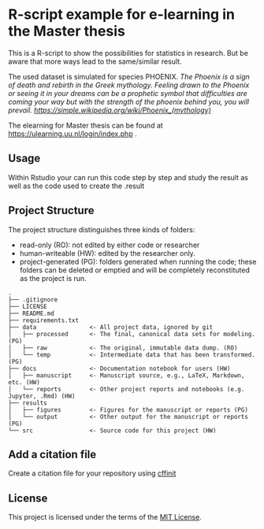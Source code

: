 # R-script example for e-learning in the Master thesis

This is a R-script to show the possibilities for statistics in research.
But be aware that more ways lead to the same/similar result.

The used dataset is simulated for species PHOENIX.
*The Phoenix is a sign of death and rebirth in the Greek mythology. 
Feeling drawn to the Phoenix or seeing it in your dreams can be a prophetic symbol 
that difficulties are coming your way but with the strength of the phoenix behind you, 
you will prevail. https://simple.wikipedia.org/wiki/Phoenix_(mythology)*

The elearning for Master thesis can be found at https://ulearning.uu.nl/login/index.php .


## Usage

Within Rstudio your can run this code step by step  and study the result as well as the code used to create the .result

## Project Structure

The project structure distinguishes three kinds of folders:
- read-only (RO): not edited by either code or researcher
- human-writeable (HW): edited by the researcher only.
- project-generated (PG): folders generated when running the code; these folders can be deleted or emptied and will be completely reconstituted as the project is run.


```
.
├── .gitignore
├── LICENSE
├── README.md
├── requirements.txt
├── data               <- All project data, ignored by git
│   ├── processed      <- The final, canonical data sets for modeling. (PG)
│   ├── raw            <- The original, immutable data dump. (RO)
│   └── temp           <- Intermediate data that has been transformed. (PG)
├── docs               <- Documentation notebook for users (HW)
│   ├── manuscript     <- Manuscript source, e.g., LaTeX, Markdown, etc. (HW)
│   └── reports        <- Other project reports and notebooks (e.g. Jupyter, .Rmd) (HW)
├── results
│   ├── figures        <- Figures for the manuscript or reports (PG)
│   └── output         <- Other output for the manuscript or reports (PG)
└── src                <- Source code for this project (HW)

```

## Add a citation file
Create a citation file for your repository using [cffinit](https://citation-file-format.github.io/cff-initializer-javascript/#/)

## License

This project is licensed under the terms of the [MIT License](/LICENSE).
